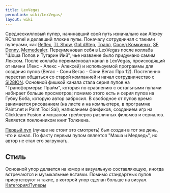 ```yaml
---
title: LexVegas
permalink: wiki/LexVegas/
layout: wiki
---
```


Среднескилловый пупер, начинавший свой путь изначально как Alexey
RChannel и делавший плохие пупы. Поначалу сотрудничал с такими пуперами,
как [Reflex](/wiki/Reflex "wikilink"), [TL Show](TL_Show "wikilink"),
[GoLdStep](/wiki/GoLdStep "wikilink"), [Тралл](Trall_Pukanow "wikilink"),
[Сосед Комкиных](Сосед_Комкиных "wikilink"), [SF
Denny](/wiki/SF_Denny "wikilink"), [Memedealer](Memedealer "wikilink").
Переименовал себя в LexVegas после коллаба "Шоша Попов и Тугарин Йий",
чье название было придумано самим Лексом. После коллаба переименовал
канал в LexVegas, происходящий от имени (Лекс - Алекс - Алексей) и
используемой программы для создания пупов (Вегас - Сони Вегас - Сони
Вегас Про 12). Постепенно перестал общаться со старой компанией и начал
сотрудничество с [SI28ION](/wiki/SI28ION "wikilink"). Основной фишкой канала
стала серия пупов на "Трансформеры: Прайм", которая по сравнению с
остальными пупами набирает больше просмотров; помимо этого есть и серия
пупов на Губку Боба, которую автор забросил. В свободное от пупов время
занимается рисованием (на листе и на компьютере, в программе Paint.net и
Paint Tool Sai), написанием фанфиков, созданием игр на Clickteam Fusion
и мэшапом трейлеров различных фильмов и сериалов. Является поклонником
книг Толкиена.

[Первый пуп](https://www.youtube.com/watch?v=miW0-abZlq0) (лучше не
стоит это смотреть) был создан в тот же день, что и канал. По факту
первым пупом является "Маша и Медведь", но автор не стал его загружать.

## Стиль

Основной упор делается на юмор и визуальную составляющую, иногда
встречаются и музыкальные вставки. Помимо стандартных пупов присутствуют
и такие, в которой упор сделан больше на визуал.
[Категория:Пуперы](Категория:Пуперы "wikilink")
